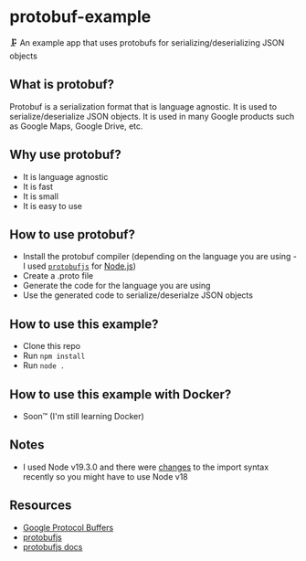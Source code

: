 # protobuf-example
🗜️ An example app that uses protobufs for serializing/deserializing JSON objects

## What is protobuf?

Protobuf is a serialization format that is language agnostic. It is used to serialize/deserialize JSON objects. It is used in many Google products such as Google Maps, Google Drive, etc.

## Why use protobuf?

- It is language agnostic
- It is fast
- It is small
- It is easy to use

## How to use protobuf?

- Install the protobuf compiler (depending on the language you are using - I used [`protobufjs`](https://www.npmjs.com/package/protobufjs) for [Node.js](https://nodejs.org/en/))
- Create a .proto file
- Generate the code for the language you are using
- Use the generated code to serialize/deserialze JSON objects

## How to use this example?

- Clone this repo
- Run `npm install`
- Run `node .`

## How to use this example with Docker?

- Soon:tm: (I'm still learning Docker)

## Notes

- I used Node v19.3.0 and there were [changes](https://github.com/tc39/proposal-import-assertions) to the import syntax recently so you might have to use Node v18

## Resources

- [Google Protocol Buffers](https://developers.google.com/protocol-buffers)
- [protobufjs](https://www.npmjs.com/package/protobufjs)
- [protobufjs docs](https://protobufjs.github.io/protobuf.js/)